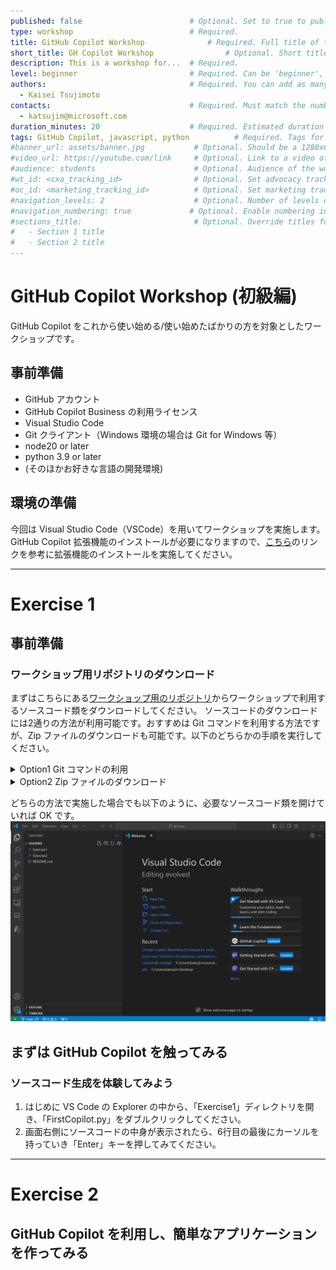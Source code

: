 ```yaml
---
published: false                        # Optional. Set to true to publish the workshop (default: false)
type: workshop                          # Required.
title: GitHub Copilot Workshop              # Required. Full title of the workshop
short_title: GH Copilot Workshop                # Optional. Short title displayed in the header
description: This is a workshop for...  # Required.
level: beginner                         # Required. Can be 'beginner', 'intermediate' or 'advanced'
authors:                                # Required. You can add as many authors as needed      
  - Kaisei Tsujimoto
contacts:                               # Required. Must match the number of authors
  - katsujim@microsoft.com
duration_minutes: 20                    # Required. Estimated duration in minutes
tags: GitHub Copilot, javascript, python          # Required. Tags for filtering and searching
#banner_url: assets/banner.jpg           # Optional. Should be a 1280x640px image
#video_url: https://youtube.com/link     # Optional. Link to a video of the workshop
#audience: students                      # Optional. Audience of the workshop (students, pro devs, etc.)
#wt_id: <cxa_tracking_id>                # Optional. Set advocacy tracking code for supported links
#oc_id: <marketing_tracking_id>          # Optional. Set marketing tracking code for supported links
#navigation_levels: 2                    # Optional. Number of levels displayed in the side menu (default: 2)
#navigation_numbering: true             # Optional. Enable numbering in the side menu (default: true)
#sections_title:                         # Optional. Override titles for each section to be displayed in the side bar
#   - Section 1 title
#   - Section 2 title
---
```


# GitHub Copilot Workshop (初級編)

GitHub Copilot をこれから使い始める/使い始めたばかりの方を対象としたワークショップです。

## 事前準備

- GitHub アカウント
- GitHub Copilot Business の利用ライセンス
- Visual Studio Code
- Git クライアント（Windows 環境の場合は Git for Windows 等）
- node20 or later
- python 3.9 or later
- (そのほかお好きな言語の開発環境)

## 環境の準備

今回は Visual Studio Code（VSCode）を用いてワークショップを実施します。GitHub Copilot 拡張機能のインストールが必要になりますので、[こちら](https://code.visualstudio.com/docs/copilot/setup)のリンクを参考に拡張機能のインストールを実施してください。

---

# Exercise 1
## 事前準備

### ワークショップ用リポジトリのダウンロード
まずはこちらにある[ワークショップ用のリポジトリ](https://github.com/tenjoufire/ghcbws)からワークショップで利用するソースコード類をダウンロードしてください。
ソースコードのダウンロードには2通りの方法が利用可能です。おすすめは Git コマンドを利用する方法ですが、Zip ファイルのダウンロードも可能です。以下のどちらかの手順を実行してください。

<details>
<summary>Option1 Git コマンドの利用</summary>

1. GitHub のページからリポジトリの URL をコピーしてください。
![クローン URL のコピー](./assets/ex0_02.png)
2. GitHub Copilot の拡張機能がインストールされた VS Code を開き、左側のアイコンから「SOURCE CONTROL」を選択し、「Clone Repositry」をクリックしてください。
3. 1の手順でコピーした URL を出てきたテキストボックスに入力し、ソースコードのクローンを行ってください。
4. リポジトリの保存場所を選択するウィンドウで、ソースコード類を保存するお好きなディレクトリを指定してください。
5. クローン完了後、リポジトリを開くかどうかを選択するウィンドウが出た場合は「Open」をクリックしてください

</details>


<details>
<summary>Option2 Zip ファイルのダウンロード</summary>
GitHub のページから「Download ZIP」を選択し、ローカルの環境にソースコードをダウンロードしてください。その後、ZIPファイルを任意のディレクトリに展開してください。

![ソースコードダウンロード](./assets/ex0_01.png)

GitHub Copilot の拡張機能がインストールされた VS Code を開き、先ほど展開したフォルダを VS Code で開いてください。
</details>

どちらの方法で実施した場合でも以下のように、必要なソースコード類を開けていれば OK です。
![最初の画面](./assets/ex0_03.png)


## まずは GitHub Copilot を触ってみる

### ソースコード生成を体験してみよう

1. はじめに VS Code の Explorer の中から、「Exercise1」ディレクトリを開き、「FirstCopilot.py」をダブルクリックしてください。
2. 画面右側にソースコードの中身が表示されたら、6行目の最後にカーソルを持っていき「Enter」キーを押してみてください。


---

# Exercise 2

## GitHub Copilot を利用し、簡単なアプリケーションを作ってみる
